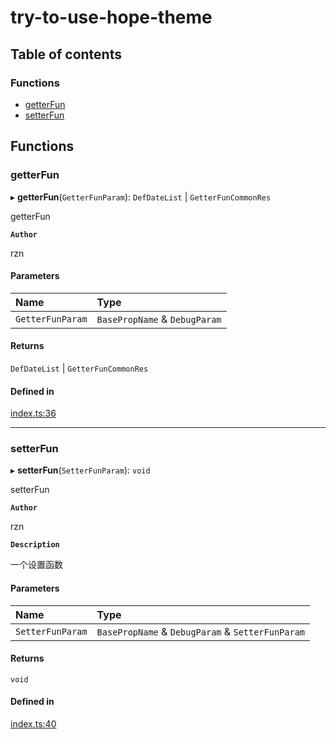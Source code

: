 # try-to-use-hope-theme

## Table of contents

### Functions

- [getterFun](modules.md#getterfun)
- [setterFun](modules.md#setterfun)

## Functions

### getterFun

▸ **getterFun**(`GetterFunParam`): `DefDateList` \| `GetterFunCommonRes`

getterFun

**`Author`**

rzn

#### Parameters

| Name | Type |
| :------ | :------ |
| `GetterFunParam` | `BasePropName` & `DebugParam` |

#### Returns

`DefDateList` \| `GetterFunCommonRes`

#### Defined in

[index.ts:36](https://github.com/RuanZhongNan/RPGMV-dev-notes/blob/f2985063/src/index.ts#L36)

___

### setterFun

▸ **setterFun**(`SetterFunParam`): `void`

setterFun

**`Author`**

rzn

**`Description`**

一个设置函数

#### Parameters

| Name | Type |
| :------ | :------ |
| `SetterFunParam` | `BasePropName` & `DebugParam` & `SetterFunParam` |

#### Returns

`void`

#### Defined in

[index.ts:40](https://github.com/RuanZhongNan/RPGMV-dev-notes/blob/f2985063/src/index.ts#L40)
